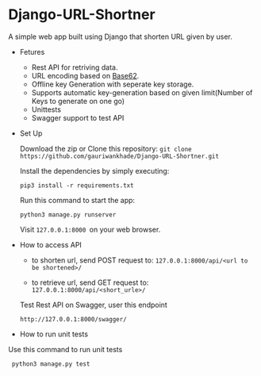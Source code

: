 # Django-URL-Shortner

A simple web app built using Django that shorten URL given by user. 

* Fetures
  * Rest API for retriving data.
  * URL encoding based on [Base62](https://www.kerstner.at/2012/07/shortening-strings-using-base-62-encoding/).
  * Offline key Generation with seperate key storage.
  * Supports automatic key-generation based on given limit(Number of Keys to generate on one go)
  * Unittests
  * Swagger support to test API
  
  
* Set Up

  Download the zip or Clone this repository: ` git clone https://github.com/gauriwankhade/Django-URL-Shortner.git `

  Install the dependencies by simply executing: 
  
  ```
  pip3 install -r requirements.txt 
  ```

  Run this command to start the app: 
  
  ```
  python3 manage.py runserver
  ```

  Visit  ` 127.0.0.1:8000  `on your web browser.
  
  
  
* How to access API

  * to shorten url, send POST request to:  ` 127.0.0.1:8000/api/<url to be shortened>/ `
  
  * to retrieve url, send GET request to:  ` 127.0.0.1:8000/api/<short_urle>/ `
  
  Test Rest API on Swagger, user this endpoint
  
  ``` 
  http://127.0.0.1:8000/swagger/
  ```
  
* How to run unit tests

Use this command to run unit tests

``` 
 python3 manage.py test
```






  

  
  
